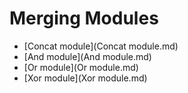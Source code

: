 # Merging Modules

- [Concat module](Concat module.md)
- [And module](And module.md)
- [Or module](Or module.md)
- [Xor module](Xor module.md)